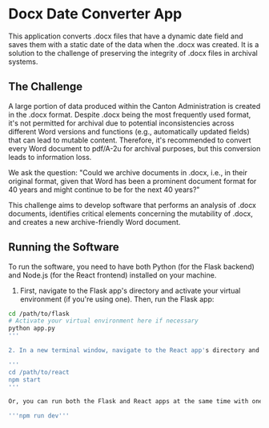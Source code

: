 # Docx Date Converter App

This application converts .docx files that have a dynamic date field and saves them with a static date of the data when the .docx was created. It is a solution to the challenge of preserving the integrity of .docx files in archival systems.

## The Challenge

A large portion of data produced within the Canton Administration is created in the .docx format. Despite .docx being the most frequently used format, it's not permitted for archival due to potential inconsistencies across different Word versions and functions (e.g., automatically updated fields) that can lead to mutable content. Therefore, it's recommended to convert every Word document to pdf/A-2u for archival purposes, but this conversion leads to information loss.

We ask the question: "Could we archive documents in .docx, i.e., in their original format, given that Word has been a prominent document format for 40 years and might continue to be for the next 40 years?"

This challenge aims to develop software that performs an analysis of .docx documents, identifies critical elements concerning the mutability of .docx, and creates a new archive-friendly Word document.

## Running the Software

To run the software, you need to have both Python (for the Flask backend) and Node.js (for the React frontend) installed on your machine.

1. First, navigate to the Flask app's directory and activate your virtual environment (if you're using one). Then, run the Flask app:

```bash
cd /path/to/flask
# Activate your virtual environment here if necessary
python app.py
'''

2. In a new terminal window, navigate to the React app's directory and start the React app:

''' 
cd /path/to/react
npm start
'''

Or, you can run both the Flask and React apps at the same time with one command:

'''npm run dev'''

